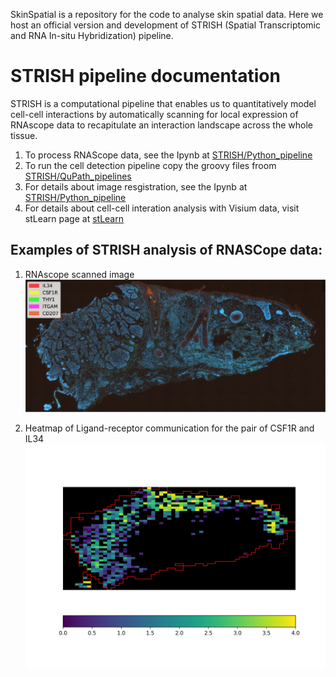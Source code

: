 SkinSpatial is a repository for the code to analyse skin spatial data. Here we host an official version and development of STRISH (Spatial Transcriptomic and RNA In-situ Hybridization) pipeline. 

# STRISH pipeline documentation 

STRISH is a computational pipeline that enables us to quantitatively model cell-cell interactions by automatically scanning for local expression of RNAscope data to recapitulate an interaction landscape across the whole tissue.

1. To process RNAScope data, see the Ipynb at [STRISH/Python_pipeline]()
2. To run the cell detection pipeline copy the groovy files froom [STRISH/QuPath_pipelines]()
3. For details about image resgistration, see the Ipynb at [STRISH/Python_pipeline]()
4. For details about cell-cell interation analysis with Visium data, visit stLearn page at [stLearn]() 

## Examples of STRISH analysis of RNASCope data: 

1. RNAscope scanned image
![Merged image](/figures/merged_5_channels_image.png)

2. Heatmap of Ligand-receptor communication for the pair of CSF1R and IL34 
![GitHub Logo](/figures/collocalization_scene1_CSF1R_IL34.jpg)

